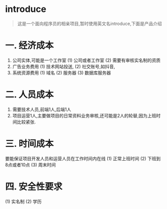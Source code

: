 # introduce
> 这是一个面向程序员的相亲项目,暂时使用英文名introduce,下面是产品介绍

# 一. 经济成本
1. 公司实体,可能是一个工作室
(1) 公司或者工作室
(2) 需要有审核实名制的资质
2. 广告业务费用
(1) 技术网站投送,
(2) 社交账号,如抖音,
3. 系统资源费用
(1) 域名
(2) 服务器
(3) 数据库服务器
# 二. 人员成本
1. 需要技术人员,前端1人,后端1人
2. 项目运营1人,主要做项目的日常资料业务审核,还可能是2人的轮替,因为上班时间比较紧张.
# 三. 时间成本
要能保证项目开发人员和运营人员在工作时间内在线
(1) 正常上班时间
(2) 下班到8点或者10点
(3) 周末时间
# 四. 安全性要求
(1) 实名制
(2) 学历

